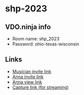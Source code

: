 # shp-2023

## VDO.ninja info
- Room name: shp_2023
- Password: ohio-texas-wisconsin

## Links
- [Musician invite link](https://vdo.ninja/?room=shp_2023&hash=3250&s&mini)
- [Anna invite link](https://vdo.ninja/?push=anna_shp_2023)
- [Anna view link](https://vdo.ninja/?view=anna_shp_2023&na)
- [Capture link (for streaming)](https://vdo.ninja/?scene&room=shp_2023&password=ohio-texas-wisconsin&s)
